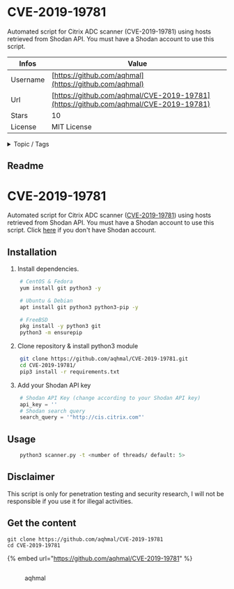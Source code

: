 # CVE-2019-19781

Automated script for Citrix ADC scanner (CVE-2019-19781) using hosts retrieved from Shodan API. You must have a Shodan account to use this script.

| Infos    | Value                                                              |
| -------- | -------------------------------------------------------------------|
| Username | [https://github.com/aqhmal](https://github.com/aqhmal) |
| Url      | [https://github.com/aqhmal/CVE-2019-19781](https://github.com/aqhmal/CVE-2019-19781)                                               |
| Stars    | 10                                                          |
| License  | MIT License                                                        |

<details>

<summary>Topic / Tags</summary>

* automated-testing* citrix-netscaler* information-extraction* pentest-script* python3* shodan

</details>

## Readme

# CVE-2019-19781
Automated script for Citrix ADC scanner ([CVE-2019-19781](https://cve.mitre.org/cgi-bin/cvename.cgi?name=CVE-2019-19781 "CVE-2019-19781")) using hosts retrieved from Shodan API. You must have a Shodan account to use this script. Click [here](https://account.shodan.io/register) if you don't have Shodan account.

## Installation

1. Install dependencies.
```bash
    # CentOS & Fedora
    yum install git python3 -y

    # Ubuntu & Debian
    apt install git python3 python3-pip -y

    # FreeBSD
    pkg install -y python3 git
    python3 -m ensurepip
```

2. Clone repository & install python3 module
```bash
    git clone https://github.com/aqhmal/CVE-2019-19781.git
    cd CVE-2019-19781/
    pip3 install -r requirements.txt
```

3. Add your Shodan API key
```python
    # Shodan API Key (change according to your Shodan API key)
    api_key = ''
    # Shodan search query
    search_query = '"http://cis.citrix.com"'
```

## Usage

```bash
    python3 scanner.py -t <number of threads/ default: 5>
```

## Disclaimer
This script is only for penetration testing and security research, I will not be responsible if you use it for illegal activities.



## Get the content

```
git clone https://github.com/aqhmal/CVE-2019-19781
cd CVE-2019-19781
```

{% embed url="https://github.com/aqhmal/CVE-2019-19781" %}

<figure><img src="https://avatars.githubusercontent.com/u/22043590?v=4" alt=""><figcaption><p>aqhmal</p></figcaption></figure>
